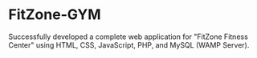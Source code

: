 # FitZone-GYM
Successfully developed a complete web application for "FitZone Fitness Center" using HTML, CSS, JavaScript, PHP, and MySQL (WAMP Server).

